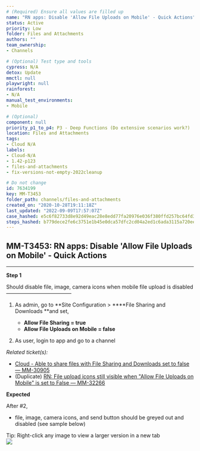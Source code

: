 ```yaml
---
# (Required) Ensure all values are filled up
name: "RN apps: Disable 'Allow File Uploads on Mobile' - Quick Actions"
status: Active
priority: Low
folder: Files and Attachments
authors: ""
team_ownership: 
- Channels

# (Optional) Test type and tools
cypress: N/A
detox: Update
mmctl: null
playwright: null
rainforest: 
- N/A
manual_test_environments: 
- Mobile

# (Optional)
component: null
priority_p1_to_p4: P3 - Deep Functions (Do extensive scenarios work?)
location: Files and Attachments
tags: 
- Cloud N/A
labels: 
- Cloud-N/A
- 1.42-p123
- files-and-attachments
- fix-versions-not-empty-2022cleanup

# Do not change
id: 7634199
key: MM-T3453
folder_path: channels/files-and-attachments
created_on: "2020-10-28T19:11:18Z"
last_updated: "2022-09-09T17:57:07Z"
case_hashed: e5c6f82733d8e92d49eac28e8edd77fa20976e036f380ffd257bc64fd39e6e6d9254ad4d2cdd8d13f6f9bdcd000e3c9c
steps_hashed: b779dece2fe6c3751e1b45e0dca57dfc2cd04a2ed1c6ada3115a720ee65ab173ad1d834618b7d50a35e446a3cf50be4e
---
```


## MM-T3453: RN apps: Disable 'Allow File Uploads on Mobile' - Quick Actions

---

**Step 1**

Should disable file, image, camera icons when mobile file upload is disabled\
–––––––––––––––––––––––––

1. As admin, go to \*\*Site Configuration > \*\*\*\*File Sharing and Downloads \*\*and set,

   - **Allow File Sharing = true**
   - **Allow File Uploads on Mobile = false**

2. As user, login to app and go to a channel

_Related ticket(s):_

- [Cloud - Able to share files with File Sharing and Downloads set to false — MM-30905](https://mattermost.atlassian.net/browse/MM-30905)
- (Duplicate) [RN: File upload icons still visible when "Allow File Uploads on Mobile" is set to False — MM-32266](https://mattermost.atlassian.net/browse/MM-32266)

**Expected**

After #2,

- file, image, camera icons, and send button should be greyed out and disabled (see sample below)

Tip: Right-click any image to view a larger version in a new tab\
![](https://smartbear-tm4j-prod-us-west-2-attachment-rich-text.s3.us-west-2.amazonaws.com/embedded-f3277290f945470c4add5d21ef3dc7ca7b74388fc7152bfb6b99ae58c66a95a8-1604005446192-IMG_0304.PNG)
